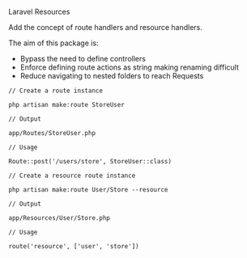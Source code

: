 Laravel Resources

Add the concept of route handlers and resource handlers.

The aim of this package is:
- Bypass the need to define controllers
- Enforce defining route actions as string making renaming difficult
- Reduce navigating to nested folders to reach Requests


```
// Create a route instance

php artisan make:route StoreUser

// Output

app/Routes/StoreUser.php

// Usage

Route::post('/users/store', StoreUser::class)

// Create a resource route instance

php artisan make:route User/Store --resource

// Output

app/Resources/User/Store.php

// Usage

route('resource', ['user', 'store'])

```
